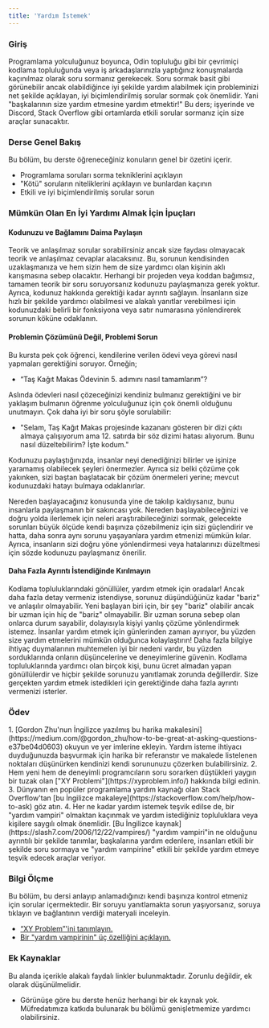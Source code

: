 ```yaml
---
title: 'Yardım İstemek'
---
```


### Giriş

Programlama yolculuğunuz boyunca, Odin topluluğu gibi bir çevrimiçi kodlama topluluğunda veya iş arkadaşlarınızla yaptığınız konuşmalarda kaçınılmaz olarak soru sormanız gerekecek. Soru sormak basit gibi görünebilir ancak olabildiğince iyi şekilde yardım alabilmek için probleminizi net şekilde açıklayan, iyi biçimlendirilmiş sorular sormak çok önemlidir. Yani "başkalarının size yardım etmesine yardım etmektir!" Bu ders; işyerinde ve Discord, Stack Overflow gibi ortamlarda etkili sorular sormanız için size araçlar sunacaktır.

### Derse Genel Bakış

Bu bölüm, bu derste öğreneceğiniz konuların genel bir özetini içerir.

- Programlama soruları sorma tekniklerini açıklayın
- "Kötü" soruların niteliklerini açıklayın ve bunlardan kaçının
- Etkili ve iyi biçimlendirilmiş sorular sorun

### Mümkün Olan En İyi Yardımı Almak İçin İpuçları

#### <span id="provide-code-knowledge-check">Kodunuzu ve Bağlamını Daima Paylaşın</span>

Teorik ve anlaşılmaz sorular sorabilirsiniz ancak size faydası olmayacak teorik ve anlaşılmaz cevaplar alacaksınız. Bu, sorunun kendisinden uzaklaşmanıza ve hem sizin hem de size yardımcı olan kişinin aklı karışmasına sebep olacaktır. Herhangi bir projeden veya koddan bağımsız, tamamen teorik bir soru soruyorsanız kodunuzu paylaşmanıza gerek yoktur. Ayrıca, kodunuz hakkında gerektiği kadar ayrıntı sağlayın. İnsanların size hızlı bir şekilde yardımcı olabilmesi ve alakalı yanıtlar verebilmesi için kodunuzdaki belirli bir fonksiyona veya satır numarasına yönlendirerek sorunun köküne odaklanın.

#### Problemin Çözümünü Değil, Problemi Sorun

Bu kursta pek çok öğrenci, kendilerine verilen ödevi veya görevi nasıl yapmaları gerektiğini soruyor. Örneğin;

- “Taş Kağıt Makas Ödevinin 5. adımını nasıl tamamlarım”?

Aslında ödevleri nasıl çözeceğinizi kendiniz bulmanız gerektiğini ve bir yaklaşım bulmanın öğrenme yolculuğunuz için çok önemli olduğunu unutmayın. Çok daha iyi bir soru şöyle sorulabilir:

- "Selam, Taş Kağıt Makas projesinde kazananı gösteren bir dizi çıktı almaya çalışıyorum ama 12. satırda bir söz dizimi hatası alıyorum. Bunu nasıl düzeltebilirim? İşte kodum."

Kodunuzu paylaştığınızda, insanlar neyi denediğinizi bilirler ve işinize yaramamış olabilecek şeyleri önermezler. Ayrıca siz belki çözüme çok yakınken, sizi baştan başlatacak bir çözüm önermeleri yerine; mevcut kodunuzdaki hatayı bulmaya odaklanırlar.

Nereden başlayacağınız konusunda yine de takılıp kaldıysanız, bunu insanlarla paylaşmanın bir sakıncası yok. Nereden başlayabileceğinizi ve doğru yolda ilerlemek için neleri araştırabileceğinizi sormak, gelecekte sorunları büyük ölçüde kendi başınıza çözebilmeniz için sizi güçlendirir ve hatta, daha sonra aynı sorunu yaşayanlara yardım etmenizi mümkün kılar. Ayrıca, insanların sizi doğru yöne yönlendirmesi veya hatalarınızı düzeltmesi için sözde kodunuzu paylaşmanız önerilir.

#### Daha Fazla Ayrıntı İstendiğinde Kırılmayın

Kodlama topluluklarındaki gönüllüler, yardım etmek için oradalar! Ancak daha fazla detay vermeniz istendiyse, sorunuz düşündüğünüz kadar "bariz" ve anlaşılır olmayabilir. Yeni başlayan biri için, bir şey "bariz" olabilir ancak bir uzman için hiç de "bariz" olmayabilir. Bir uzman soruna sebep olan onlarca durum sayabilir, dolayısıyla kişiyi yanlış çözüme yönlendirmek istemez. İnsanlar yardım etmek için günlerinden zaman ayırıyor, bu yüzden size yardım etmelerini mümkün olduğunca kolaylaştırın! Daha fazla bilgiye ihtiyaç duymalarının muhtemelen iyi bir nedeni vardır, bu yüzden sorduklarında onların düşüncelerine ve deneyimlerine güvenin. Kodlama topluluklarında yardımcı olan birçok kişi, bunu ücret almadan yapan gönüllülerdir ve hiçbir şekilde sorunuzu yanıtlamak zorunda değillerdir. Size gerçekten yardım etmek istedikleri için gerektiğinde daha fazla ayrıntı vermenizi isterler.

### Ödev

<div class="lesson-content__panel" markdown="1">
  1. [Gordon Zhu'nun İngilizce yazılmış bu harika
  makalesini](https://medium.com/@gordon_zhu/how-to-be-great-at-asking-questions-e37be04d0603)
  okuyun ve yer imlerine ekleyin. Yardım isteme ihtiyacı duyduğunuzda başvurmak
  için harika bir referanstır ve makalede listelenen noktaları düşünürken
  kendinizi kendi sorununuzu çözerken bulabilirsiniz. 2. Hem yeni hem de
  deneyimli programcıların soru sorarken düştükleri yaygın bir tuzak olan ["XY
  Problemi"](https://xyproblem.info/) hakkında bilgi edinin. 3. Dünyanın en
  popüler programlama yardım kaynağı olan Stack Overflow'tan [bu İngilizce
  makaleye](https://stackoverflow.com/help/how-to-ask) göz atın. 4. Her ne kadar
  yardım istemek teşvik edilse de, bir "yardım vampiri" olmaktan kaçınmak ve
  yardım istediğiniz topluluklara veya kişilere saygılı olmak önemlidir. [Bu
  İngilizce kaynak](https://slash7.com/2006/12/22/vampires/) "yardım vampiri"in
  ne olduğunu ayrıntılı bir şekilde tanımlar, başkalarına yardım edenlere,
  insanları etkili bir şekilde soru sormaya ve "yardım vampirine" etkili bir
  şekilde yardım etmeye teşvik edecek araçlar veriyor.
</div>

### Bilgi Ölçme

Bu bölüm, bu dersi anlayıp anlamadığınızı kendi başınıza kontrol etmeniz için sorular içermektedir. Bir soruyu yanıtlamakta sorun yaşıyorsanız, soruya tıklayın ve bağlantının verdiği materyali inceleyin.

- [“XY Problem”'ini tanımlayın.](https://xyproblem.info/)
- [Bir "yardım vampirinin" üç özelliğini açıklayın.](https://slash7.com/2006/12/22/vampires/)

### Ek Kaynaklar

Bu alanda içerikle alakalı faydalı linkler bulunmaktadır. Zorunlu değildir, ek olarak düşünülmelidir.

- Görünüşe göre bu derste henüz herhangi bir ek kaynak yok. Müfredatımıza katkıda bulunarak bu bölümü genişletmemize yardımcı olabilirsiniz.
